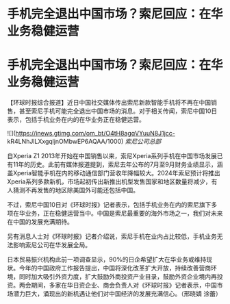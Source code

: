 # 手机完全退出中国市场？索尼回应：在华业务稳健运营

# 手机完全退出中国市场？索尼回应：在华业务稳健运营

【环球时报综合报道】近日中国社交媒体传出索尼新款智能手机将不再在中国销售，甚至索尼手机可能完全退出中国市场的消息。对于相关传闻，索尼中国10日表示，包括手机业务在内的在华业务正在稳健运营。

![](https://inews.gtimg.com/om_bt/O4tH8agqVYuuN8J1jcc-
kR4LNhJlLXxgqljnOMbwEP6AQAA/1000) _索尼公司总部_

自Xperia Z1
2013年开始在中国销售以来，索尼Xperia系列手机在中国市场发展已有11年的历史。此前有媒体报道提到，索尼去年公布的7月至9月财务业绩显示，涵盖Xperia智能手机在内的移动通信部门营收年降幅较大。2024年索尼预计将推出Xperia系列多款新机，市场起初传出新推出机型发售国家和地区数量将减少，有人猜测不再发售的地区除美国外可能还包括中国。

不过，索尼中国10日对《环球时报》记者表示，包括手机业务在内的索尼旗下多项在华业务，正在稳健运营当中。中国是索尼最重要的海外市场之一，我们对未来在中国的发展充满期待。

另有消息人士对《环球时报》记者介绍说，索尼手机在业内占比较低，手机业务无法影响索尼公司在华发展全局。

日本贸易振兴机构此前一项调查显示，90%的日企希望扩大在华业务或维持现状。今年的中国政府工作报告提出，中国将深化改革扩大开放，持续改善营商环境，同时加大吸引外资力度，扩大鼓励外商投资产业目录，鼓励外资企业境内再投资。两会期间，多家在华日资企业、商会负责人对《环球时报》记者表示，中国市场潜力巨大，涌现出的新机遇让他们对中国经济的发展充满信心。（邢晓婧
涂蕾）

